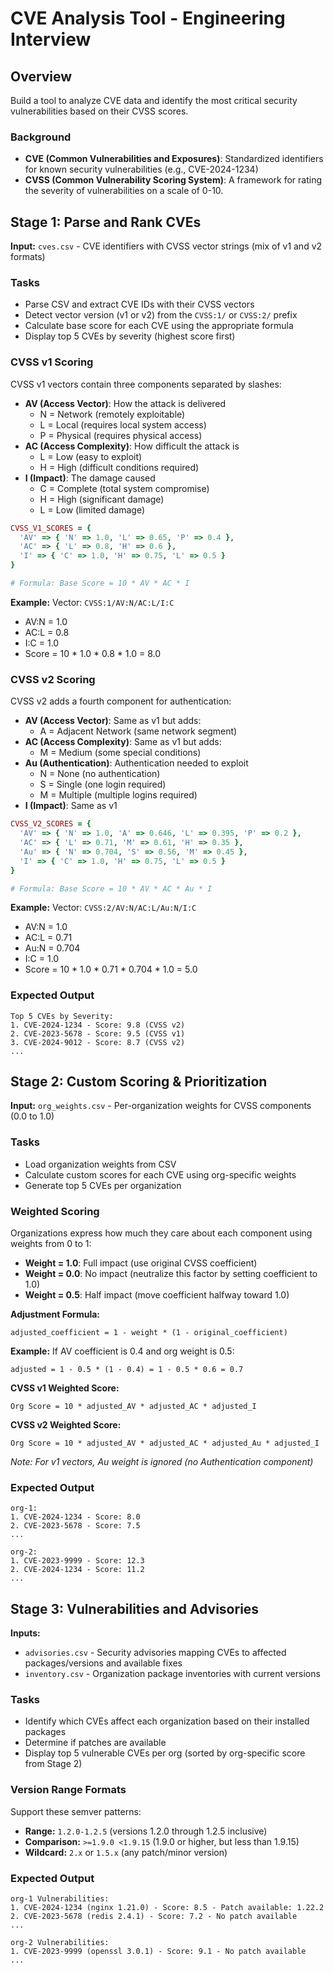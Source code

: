 # CVE Analysis Tool - Engineering Interview

## Overview
Build a tool to analyze CVE data and identify the most critical security vulnerabilities based on their CVSS scores.

### Background
- **CVE (Common Vulnerabilities and Exposures)**: Standardized identifiers for known security vulnerabilities (e.g., CVE-2024-1234)
- **CVSS (Common Vulnerability Scoring System)**: A framework for rating the severity of vulnerabilities on a scale of 0-10.

## Stage 1: Parse and Rank CVEs

**Input:** `cves.csv` - CVE identifiers with CVSS vector strings (mix of v1 and v2 formats)

### Tasks
- Parse CSV and extract CVE IDs with their CVSS vectors
- Detect vector version (v1 or v2) from the `CVSS:1/` or `CVSS:2/` prefix
- Calculate base score for each CVE using the appropriate formula
- Display top 5 CVEs by severity (highest score first)

### CVSS v1 Scoring

CVSS v1 vectors contain three components separated by slashes:
- **AV (Access Vector)**: How the attack is delivered
  - N = Network (remotely exploitable)
  - L = Local (requires local system access)
  - P = Physical (requires physical access)
- **AC (Access Complexity)**: How difficult the attack is
  - L = Low (easy to exploit)
  - H = High (difficult conditions required)
- **I (Impact)**: The damage caused
  - C = Complete (total system compromise)
  - H = High (significant damage)
  - L = Low (limited damage)

```ruby
CVSS_V1_SCORES = {
  'AV' => { 'N' => 1.0, 'L' => 0.65, 'P' => 0.4 },
  'AC' => { 'L' => 0.8, 'H' => 0.6 },
  'I' => { 'C' => 1.0, 'H' => 0.75, 'L' => 0.5 }
}

# Formula: Base Score = 10 * AV * AC * I
```

**Example:**
Vector: `CVSS:1/AV:N/AC:L/I:C`
- AV:N = 1.0
- AC:L = 0.8
- I:C = 1.0
- Score = 10 * 1.0 * 0.8 * 1.0 = 8.0

### CVSS v2 Scoring

CVSS v2 adds a fourth component for authentication:
- **AV (Access Vector)**: Same as v1 but adds:
  - A = Adjacent Network (same network segment)
- **AC (Access Complexity)**: Same as v1 but adds:
  - M = Medium (some special conditions)
- **Au (Authentication)**: Authentication needed to exploit
  - N = None (no authentication)
  - S = Single (one login required)
  - M = Multiple (multiple logins required)
- **I (Impact)**: Same as v1

```ruby
CVSS_V2_SCORES = {
  'AV' => { 'N' => 1.0, 'A' => 0.646, 'L' => 0.395, 'P' => 0.2 },
  'AC' => { 'L' => 0.71, 'M' => 0.61, 'H' => 0.35 },
  'Au' => { 'N' => 0.704, 'S' => 0.56, 'M' => 0.45 },
  'I' => { 'C' => 1.0, 'H' => 0.75, 'L' => 0.5 }
}

# Formula: Base Score = 10 * AV * AC * Au * I
```

**Example:**
Vector: `CVSS:2/AV:N/AC:L/Au:N/I:C`
- AV:N = 1.0
- AC:L = 0.71
- Au:N = 0.704
- I:C = 1.0
- Score = 10 * 1.0 * 0.71 * 0.704 * 1.0 = 5.0

### Expected Output
```
Top 5 CVEs by Severity:
1. CVE-2024-1234 - Score: 9.8 (CVSS v2)
2. CVE-2023-5678 - Score: 9.5 (CVSS v1)
3. CVE-2024-9012 - Score: 8.7 (CVSS v2)
...
```

## Stage 2: Custom Scoring & Prioritization

**Input:** `org_weights.csv` - Per-organization weights for CVSS components (0.0 to 1.0)

### Tasks
- Load organization weights from CSV
- Calculate custom scores for each CVE using org-specific weights
- Generate top 5 CVEs per organization

### Weighted Scoring

Organizations express how much they care about each component using weights from 0 to 1:
- **Weight = 1.0**: Full impact (use original CVSS coefficient)
- **Weight = 0.0**: No impact (neutralize this factor by setting coefficient to 1.0)
- **Weight = 0.5**: Half impact (move coefficient halfway toward 1.0)

**Adjustment Formula:**
```
adjusted_coefficient = 1 - weight * (1 - original_coefficient)
```

**Example:** If AV coefficient is 0.4 and org weight is 0.5:
```
adjusted = 1 - 0.5 * (1 - 0.4) = 1 - 0.5 * 0.6 = 0.7
```

**CVSS v1 Weighted Score:**
```
Org Score = 10 * adjusted_AV * adjusted_AC * adjusted_I
```

**CVSS v2 Weighted Score:**
```
Org Score = 10 * adjusted_AV * adjusted_AC * adjusted_Au * adjusted_I
```

*Note: For v1 vectors, Au weight is ignored (no Authentication component)*

### Expected Output
```
org-1:
1. CVE-2024-1234 - Score: 8.0
2. CVE-2023-5678 - Score: 7.5
...

org-2:
1. CVE-2023-9999 - Score: 12.3
2. CVE-2024-1234 - Score: 11.2
...
```

## Stage 3: Vulnerabilities and Advisories

**Inputs:**
- `advisories.csv` - Security advisories mapping CVEs to affected packages/versions and available fixes
- `inventory.csv` - Organization package inventories with current versions

### Tasks
- Identify which CVEs affect each organization based on their installed packages
- Determine if patches are available
- Display top 5 vulnerable CVEs per org (sorted by org-specific score from Stage 2)

### Version Range Formats
Support these semver patterns:
- **Range:** `1.2.0-1.2.5` (versions 1.2.0 through 1.2.5 inclusive)
- **Comparison:** `>=1.9.0 <1.9.15` (1.9.0 or higher, but less than 1.9.15)
- **Wildcard:** `2.x` or `1.5.x` (any patch/minor version)

### Expected Output
```
org-1 Vulnerabilities:
1. CVE-2024-1234 (nginx 1.21.0) - Score: 8.5 - Patch available: 1.22.2
2. CVE-2023-5678 (redis 2.4.1) - Score: 7.2 - No patch available
...

org-2 Vulnerabilities:
1. CVE-2023-9999 (openssl 3.0.1) - Score: 9.1 - No patch available
...
```